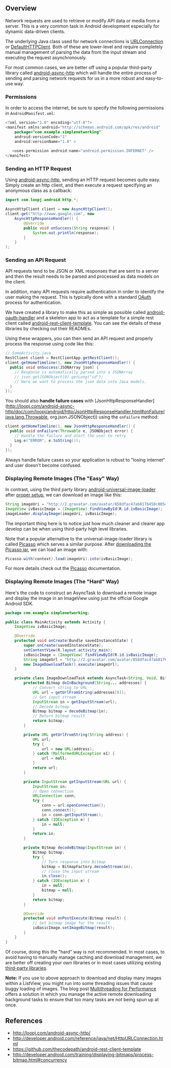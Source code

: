 ## Overview

Network requests are used to retrieve or modify API data or media from a server. This is a very common task in Android development especially for dynamic data-driven clients.

The underlying Java class used for network connections is [URLConnection](http://developer.android.com/reference/java/net/HttpURLConnection.html) or [DefaultHTTPClient](http://developer.android.com/reference/org/apache/http/impl/client/DefaultHttpClient.html). Both of these are lower-level and require completely manual management of parsing the data from the input stream and executing the request asynchronously.

For most common cases, we are better off using a popular third-party library called [android-async-http](http://loopj.com/android-async-http/) which will handle the entire process of sending and parsing network requests for us in a more robust and easy-to-use way.

### Permissions

In order to access the internet, be sure to specify the following permissions in `AndroidManifest.xml`:

```java
<?xml version="1.0" encoding="utf-8"?>
<manifest xmlns:android="http://schemas.android.com/apk/res/android"
    package="com.example.simplenetworking"
    android:versionCode="1"
    android:versionName="1.0" >
 
   <uses-permission android:name="android.permission.INTERNET" /> 
</manifest>
```

### Sending an HTTP Request

Using [android-async-http](http://loopj.com/android-async-http/), sending an HTTP request becomes quite easy. Simply create an http client, and then execute a request specifying an anonymous class as a callback:

```java
import com.loopj.android.http.*;

AsyncHttpClient client = new AsyncHttpClient();
client.get("http://www.google.com", new
    AsyncHttpResponseHandler() {
        @Override
        public void onSuccess(String response) {
            System.out.println(response);
        }
    }
);
```

### Sending an API Request

API requests tend to be JSON or XML responses that are sent to a server and then the result needs to be parsed and processed as data models on the client.

In addition, many API requests require authentication in order to identify the user making the request. This is typically done with a standard [OAuth]() process for authentication.

We have created a library to make this as simple as possible called [android-oauth-handler](https://github.com/thecodepath/android-oauth-handler) and a skeleton app to act as a template for a simple rest client called [android-rest-client-template](https://github.com/thecodepath/android-rest-client-template). You can see the details of these libraries by checking out their READMEs.

Using these wrappers, you can then send an API request and properly process the response using code like this:

```java
// SomeActivity.java
RestClient client = RestClientApp.getRestClient();
client.getHomeTimeline(1, new JsonHttpResponseHandler() {
  public void onSuccess(JSONArray json) {
    // Response is automatically parsed into a JSONArray
    // json.getJSONObject(0).getLong("id");
    // Here we want to process the json data into Java models.
  }
});
```

You should also **handle failure cases** with [JsonHttpResponseHandler](http://loopj.com/android-async-http/doc/com/loopj/android/http/JsonHttpResponseHandler.html#onFailure(java.lang.Throwable, org.json.JSONObject\)) using the `onFailure` method:

```java
client.getHomeTimeline(1, new JsonHttpResponseHandler() {
  public void onFailure(Throwable e, JSONObject error) {
    // Handle the failure and alert the user to retry
    Log.e("ERROR", e.toString());
  }
});
```

Always handle failure cases so your application is robust to "losing internet" and user doesn't become confused.

### Displaying Remote Images (The "Easy" Way)

In contrast, using the third party library [android-universal-image-loader](https://github.com/nostra13/Android-Universal-Image-Loader) after [proper setup](https://github.com/nostra13/Android-Universal-Image-Loader#quick-setup), we can download an image like this:

```java
String imageUri = "http://2.gravatar.com/avatar/858dfac47ab8176458c005414d3f0c36?s=128&d=&r=G";
ImageView ivBasicImage = (ImageView) findViewById(R.id.ivBasicImage);
imageLoader.displayImage(imageUri, ivBasicImage);
```

The important thing here is to notice just how much cleaner and clearer app develop can be when using third-party high level libraries. 

Note that a popular alternative to the universal-image-loader library is called [Picasso](http://square.github.io/picasso/) which serves a similar purpose. After [downloading the Picasso jar](http://repo1.maven.org/maven2/com/squareup/picasso/picasso/2.1.1/picasso-2.1.1.jar), we can load an image with:

```java
Picasso.with(context).load(imageUri).into(ivBasicImage);
```

For more details check out the [Picasso](http://square.github.io/picasso/) documentation.

### Displaying Remote Images (The "Hard" Way)

Here's the code to construct an AsyncTask to download a remote image and display the image in an ImageView using just the official Google Android SDK. 

```java
package com.example.simplenetworking;

public class MainActivity extends Activity {
	ImageView ivBasicImage;

	@Override
	protected void onCreate(Bundle savedInstanceState) {
		super.onCreate(savedInstanceState);
		setContentView(R.layout.activity_main);
		ivBasicImage = (ImageView) findViewById(R.id.ivBasicImage);
		String imageUrl = "http://2.gravatar.com/avatar/858dfac47ab8176458c005414d3f0c36?s=128&d=&r=G";
		new ImageDownloadTask().execute(imageUrl);
	}

	private class ImageDownloadTask extends AsyncTask<String, Void, Bitmap> {
		protected Bitmap doInBackground(String... addresses) {
			// Convert string to URL
			URL url = getUrlFromString(addresses[0]);
			// Get input stream
			InputStream in = getInputStream(url);
			// Decode bitmap
			Bitmap bitmap = decodeBitmap(in);
			// Return bitmap result
			return bitmap;
		}

		private URL getUrlFromString(String address) {
			URL url;
			try {
				url = new URL(address);
			} catch (MalformedURLException e1) {
				url = null;
			}
			return url;
		}

		private InputStream getInputStream(URL url) {
			InputStream in;
			// Open connection
			URLConnection conn;
			try {
				conn = url.openConnection();
				conn.connect();
				in = conn.getInputStream();
			} catch (IOException e) {
				in = null;
			}
			return in;
		}

		private Bitmap decodeBitmap(InputStream in) {
			Bitmap bitmap;
			try {
				// Turn response into Bitmap
				bitmap = BitmapFactory.decodeStream(in);
				// Close the input stream
				in.close();
			} catch (IOException e) {
				in = null;
				bitmap = null;
			}
			return bitmap;
		}

		@Override
		protected void onPostExecute(Bitmap result) {
			// Set bitmap image for the result
			ivBasicImage.setImageBitmap(result);
		}
	}
}
```

Of course, doing this the "hard" way is not recommended. In most cases, to avoid having to manually manage caching and download management, we are better off creating your own libraries or in most cases utilizing existing [third-party libraries](https://github.com/nostra13/Android-Universal-Image-Loader). 

**Note:** If you use to above approach to download and display many images within a ListView, you might run into some threading issues that cause buggy loading of images. The blog post [Multithreading for Performance](http://android-developers.blogspot.com/2010/07/multithreading-for-performance.html) offers a solution in which you manage the active remote downloading background tasks to ensure that too many tasks are not being spun up at once. 

## References

 * <http://loopj.com/android-async-http/>
 * <http://developer.android.com/reference/java/net/HttpURLConnection.html>
 * <https://github.com/thecodepath/android-rest-client-template>
 * <http://developer.android.com/training/displaying-bitmaps/process-bitmap.html#concurrency>